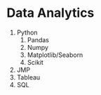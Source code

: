 # Data Analytics
1. Python
   1. Pandas
   2. Numpy
   3. Matplotlib/Seaborn
   4. Scikit
2. JMP
3. Tableau
4. SQL
